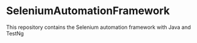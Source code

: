 # SeleniumAutomationFramework
This repository contains the Selenium automation framework with Java and TestNg
